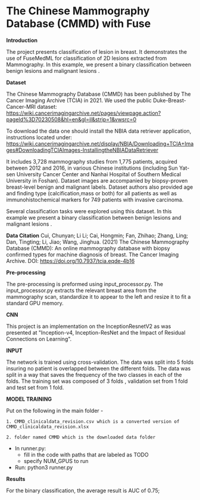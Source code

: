 # The Chinese Mammography Database (CMMD) with Fuse
**Introduction**

The project presents classification of lesion in breast.
It demonstrates the use of FuseMedML for classification of 2D lesions extracted from Mammography.
In this example, we present a binary classification between benign lesions and malignant lesions .

  
**Dataset**

The Chinese Mammography Database (CMMD) has been published by The Cancer Imaging
Archive (TCIA) in 2021. 
We used the public Duke-Breast-Cancer-MRI dataset:
https://wiki.cancerimagingarchive.net/pages/viewpage.action?pageId%3D70230508&hl=en&gl=il&strip=1&vwsrc=0

To download the data one should install the NBIA data retriever application, instructions located under:
https://wiki.cancerimagingarchive.net/display/NBIA/Downloading+TCIA+Images#DownloadingTCIAImages-InstallingtheNBIADataRetriever

It includes 3,728 mammography studies from 1,775 patients, acquired between 2012
and 2016, in various Chinese institutions (including Sun Yat-sen University Cancer Center and Nanhai Hospital of Southern Medical University in Foshan).
Dataset images are accompanied by biopsy-proven breast-level benign and malignant labels. 
Dataset authors also provided age and finding type (calcification,mass or both) for all patients as well as immunohistochemical markers for 749 patients with invasive carcinoma.

Several classification tasks were explored using this dataset. In this example we present a binary classification between benign lesions and malignant lesions .

**Data Citation**
Cui, Chunyan; Li Li; Cai, Hongmin; Fan, Zhihao; Zhang, Ling; Dan, Tingting; Li, Jiao; Wang, Jinghua. (2021) The Chinese Mammography Database (CMMD): An online mammography database with biopsy confirmed types for machine diagnosis of breast. The Cancer Imaging Archive. DOI: https://doi.org/10.7937/tcia.eqde-4b16


**Pre-processing**

The pre-processing is preformed using input_processor.py.
The input_processor.py extracts the relevant breast area from the mammography scan, standardize it to appear to the left and resize it to fit a standard GPU memory.


**CNN**

This project is an implementation on the InceptionResnetV2 as was presented at 
"Inception-v4, Inception-ResNet and the Impact of Residual Connections on Learning". 

**INPUT**

The network is trained using cross-validation. 
The data was split into 5 folds insuring no patient is overlapped between the different folds. The data was split in 
a way that saves the frequency of the two classes in each of the folds.
The training set was composed of 3 folds , validation set from 1 fold and test set from 1 fold.



**MODEL TRAINING**

Put on the following in the main folder  - 

    1. CMMD_clinicaldata_revision.csv which is a converted version of CMMD_clinicaldata_revision.xlsx 
    
    2. folder named CMMD which is the downloaded data folder
    
* In runner.py:
    - fill in the code with paths that are labeled as TODO
    - specify NUM_GPUS to run
* Run:
    python3 runner.py   

**Results**

For the binary classification, the average result is AUC of 0.75; 
